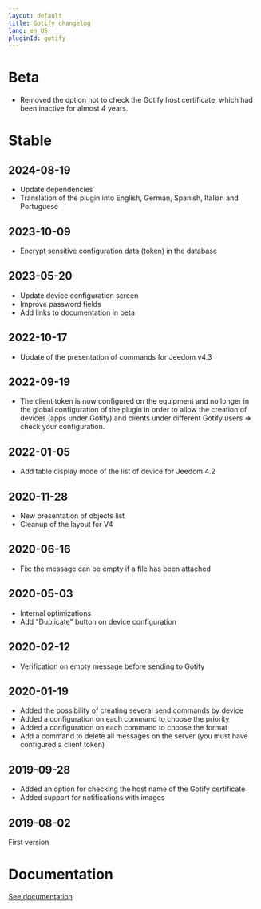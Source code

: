 ```yaml
---
layout: default
title: Gotify changelog
lang: en_US
pluginId: gotify
---
```


# Beta

- Removed the option not to check the Gotify host certificate, which had been inactive for almost 4 years.

# Stable

## 2024-08-19

- Update dependencies
- Translation of the plugin into English, German, Spanish, Italian and Portuguese

## 2023-10-09

- Encrypt sensitive configuration data (token) in the database

## 2023-05-20

- Update device configuration screen
- Improve password fields
- Add links to documentation in beta

## 2022-10-17

- Update of the presentation of commands for Jeedom v4.3

## 2022-09-19

- The client token is now configured on the equipment and no longer in the global configuration of the plugin in order to allow the creation of devices (apps under Gotify) and clients under different Gotify users => check your configuration.

## 2022-01-05

- Add table display mode of the list of device for Jeedom 4.2

## 2020-11-28

- New presentation of objects list
- Cleanup of the layout for V4

## 2020-06-16

- Fix: the message can be empty if a file has been attached

## 2020-05-03

- Internal optimizations
- Add "Duplicate" button on device configuration

## 2020-02-12

- Verification on empty message before sending to Gotify

## 2020-01-19

- Added the possibility of creating several send commands by device
- Added a configuration on each command to choose the priority
- Added a configuration on each command to choose the format
- Add a command to delete all messages on the server (you must have configured a client token)

## 2019-09-28

- Added an option for checking the host name of the Gotify certificate
- Added support for notifications with images

## 2019-08-02

First version

# Documentation

[See documentation]({{site.baseurl}}/{{page.pluginId}}/{{page.lang}})
